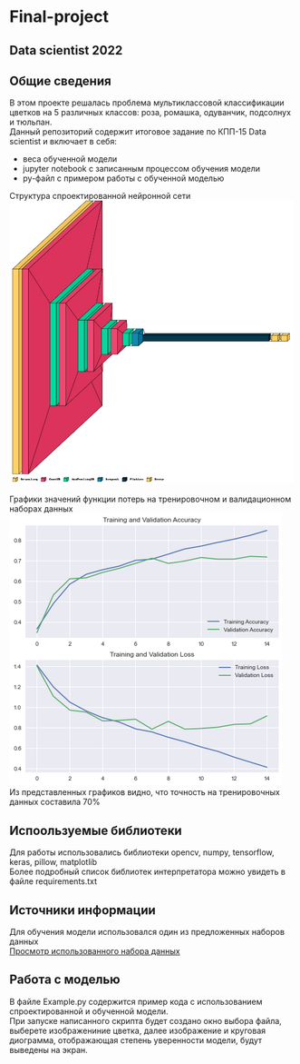 # Final-project
## Data scientist 2022

## Общие сведения  
В этом проекте решалась проблема мультиклассовой классификации цветков на 5 различных классов: роза, ромашка, одуванчик, подсолнух и тюльпан.  
Данный репозиторий содержит итоговое задание по КПП-15 Data scientist и включает в себя: 
* веса обученной модели  
* jupyter notebook с записанным процессом обучения модели  
* py-файл с примером работы с обученной моделью   

Структура спроектированной нейронной сети  
<img src="./imgs/Model_structure.jpg" width="500" height="500" />  

Графики значений функции потерь на тренировочном и валидационном наборах данных  
<img src="./imgs/stats.png" />  
Из представленных графиков видно, что точность на тренировочных данных составила 70%

## Испоользуемые библиотеки
Для работы использовались библиотеки opencv, numpy, tensorflow, keras, pillow, matplotlib  
Более подробный список библиотек интерпретатора можно увидеть в файле requirements.txt

## Источники информации  
Для обучения модели использовался один из предложенных наборов данных  
[Просмотр использованного набора данных](https://www.kaggle.com/datasets/alxmamaev/flowers-recognition)  

## Работа с моделью  
В файле Example.py содержится пример кода с использованием спроектированной и обученной модели.  
При запуске написанного скрипта будет создано окно выбора файла, выберете изображениние цветка, далее изображение и круговая диограмма, отображающая степень уверенности модели, будут выведены на экран.
